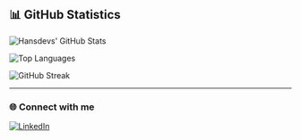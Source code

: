 ## 📊 GitHub Statistics

![Hansdevs' GitHub Stats](https://github-readme-stats.vercel.app/api?username=hansdevs&show_icons=true&theme=midnight-purple&hide_border=true)

![Top Languages](https://github-readme-stats.vercel.app/api/top-langs/?username=hansdevs&layout=compact&theme=midnight-purple&hide_border=true)

![GitHub Streak](https://github-readme-streak-stats.herokuapp.com/?user=hansdevs&theme=midnight-purple&hide_border=true)

---

### 🌐 Connect with me  
[![LinkedIn](https://img.shields.io/badge/LinkedIn-Profile-0A66C2?style=for-the-badge&logo=linkedin&logoColor=white)](https://www.linkedin.com/in/hans-gamlien-59ab1a265)
